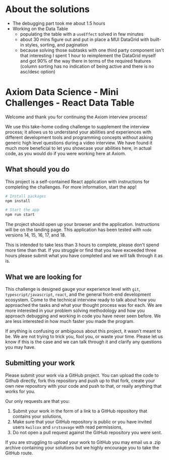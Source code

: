 # About the solutions
- The debugging part took me about 1.5 hours
- Working on the Data Table
  - populating the table with a `useEffect` solved in few minutes
  - about 30 mins figure out and put in place a MUI DataGrid with built-in styles, sorting, and pagination
  - because solving those subtasks with one third party component isn't that interesting
    I spent 1 hour to reimplement the DataGrid myself and
    got 90% of the way there in terms of the required features
    (column sorting has no indication of being active and there is no asc/desc option)

# Axiom Data Science - Mini Challenges - React Data Table

Welcome and thank you for continuing the Axiom interview process!

We use this take-home coding challenge to supplement the interview process; it allows us to understand your abilities and experiences with different development tools and programming concepts without asking generic high level questions during a video interview. We have found it much more beneficial to let you showcase your abilities here, in actual code, as you would do if you were working here at Axiom.

## What should you do

This project is a self-contained React application with instructions for completing the
challenges. For more information, start the app!

```bash
# Install packages
npm install

# Start the app
npm run start
```

The project should open up your browser and the application. Instructions will be on the landing page. This application has been tested with `node` versions 14, 15, 16, 17, and 18.

This is intended to take less than 3 hours to complete, please don't spend more time than that. If you struggle or find that you have exceeded three hours please submit what you have completed and we will talk through it as is.

## What we are looking for

This challenge is designed gauge your experience level with `git`, `typescript/javascript`, `react`, and the general front-end development ecosystem. Come to the technical interview ready to talk about how you approached the tasks and what your thought process was for each. We are more interested in your problem solving methodology and how you approach debugging and working in code you have never seen before. We are less interested in how much faster you made the program.

If anything is confusing or ambiguous about this project, it wasn't meant to be. We are not trying to trick you, fool you, or waste your time. Please let us know if this is the case and we can talk through it and clarify any questions you may have.

## Submitting your work

Please submit your work via a GitHub project. You can upload the code to Github directly, fork this repository and push up to that fork, create your own new repository with your code and push to that, or really anything that works for you.

Our only requests are that you:

1. Submit your work in the form of a link to a GitHub repository that contains your solutions,
2. Make sure that your GitHub repository is public or you have invited users `kwilcox` and `srstsavage` with read permissions,
3. Do not open a pull request against the GitHub repository you were sent.

If you are struggling to upload your work to GitHub you may email us a .zip archive containing your solutions but we highly encourage you to take the GitHub route.
